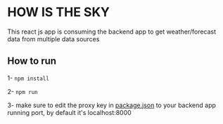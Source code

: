 # HOW IS THE SKY
This react js app is consuming the backend app to get weather/forecast data from multiple data sources

## How to run
1- `npm install`

2- `npm run`

3- make sure to edit the proxy key in [package.json](/package.json) to your backend app running port, by default it's localhost:8000
